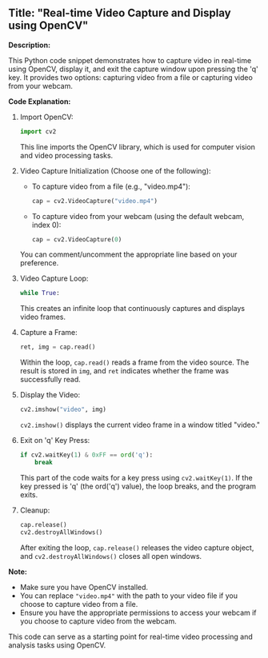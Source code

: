 ## Title: "Real-time Video Capture and Display using OpenCV"

**Description:**

This Python code snippet demonstrates how to capture video in real-time using OpenCV, display it, and exit the capture window upon pressing the 'q' key. It provides two options: capturing video from a file or capturing video from your webcam.

**Code Explanation:**

1. Import OpenCV:
   ```python
   import cv2
   ```

   This line imports the OpenCV library, which is used for computer vision and video processing tasks.

2. Video Capture Initialization (Choose one of the following):

   - To capture video from a file (e.g., "video.mp4"):
     ```python
     cap = cv2.VideoCapture("video.mp4")
     ```

   - To capture video from your webcam (using the default webcam, index 0):
     ```python
     cap = cv2.VideoCapture(0)
     ```

   You can comment/uncomment the appropriate line based on your preference.

3. Video Capture Loop:
   ```python
   while True:
   ```

   This creates an infinite loop that continuously captures and displays video frames.

4. Capture a Frame:
   ```python
   ret, img = cap.read()
   ```

   Within the loop, `cap.read()` reads a frame from the video source. The result is stored in `img`, and `ret` indicates whether the frame was successfully read.

5. Display the Video:
   ```python
   cv2.imshow("video", img)
   ```

   `cv2.imshow()` displays the current video frame in a window titled "video."

6. Exit on 'q' Key Press:
   ```python
   if cv2.waitKey(1) & 0xFF == ord('q'):
       break
   ```

   This part of the code waits for a key press using `cv2.waitKey(1)`. If the key pressed is 'q' (the ord('q') value), the loop breaks, and the program exits.

7. Cleanup:
   ```python
   cap.release()
   cv2.destroyAllWindows()
   ```

   After exiting the loop, `cap.release()` releases the video capture object, and `cv2.destroyAllWindows()` closes all open windows.

**Note:**
- Make sure you have OpenCV installed.
- You can replace `"video.mp4"` with the path to your video file if you choose to capture video from a file.
- Ensure you have the appropriate permissions to access your webcam if you choose to capture video from the webcam.

This code can serve as a starting point for real-time video processing and analysis tasks using OpenCV.